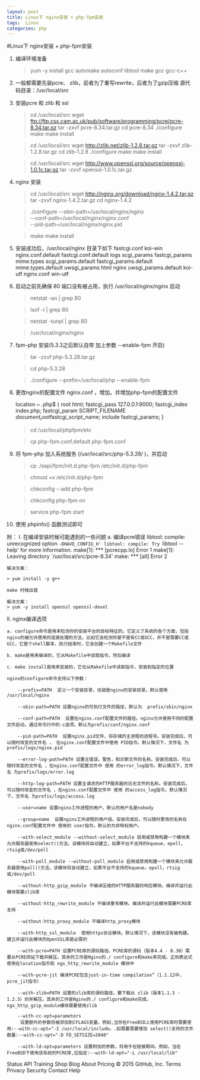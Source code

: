 ```yaml
---
layout: post
title: Linux下 nginx安装 + php-fpm安装
tags:  Linux
categories: php
---
```



#Linux下 nginx安装 + php-fpm安装

1. 编译环境准备

	> yum -y install gcc automake autoconf libtool make  gcc  gcc-c++

2. 一般都需要先装pcre、 zlib，前者为了重写rewrite，后者为了gzip压缩
	源代码目录：/usr/local/src

3. 安装pcre 和 zlib 和 ssl

	> cd /usr/local/src
	> wget ftp://ftp.csx.cam.ac.uk/pub/software/programming/pcre/pcre-8.34.tar.gz 
	> tar -zxvf pcre-8.34.tar.gz
	> cd pcre-8.34
	> ./configure
	> make
	> make install


	> cd /usr/local/src
	> wget http://zlib.net/zlib-1.2.8.tar.gz
	> tar -zxvf zlib-1.2.8.tar.gz
	> cd zlib-1.2.8
	> ./configure
	> make
	> make install


	> cd /usr/local/src
	> wget http://www.openssl.org/source/openssl-1.0.1c.tar.gz
	> tar -zxvf openssl-1.0.1c.tar.gz
	
4. nginx 安装

	> cd /usr/local/src
	> wget http://nginx.org/download/nginx-1.4.2.tar.gz
	> tar -zxvf nginx-1.4.2.tar.gz
	> cd nginx-1.4.2

	> ./configure --sbin-path=/usr/local/nginx/nginx  \
	--conf-path=/usr/local/nginx/nginx.conf  \
	--pid-path=/usr/local/nginx/nginx.pid
	
	> make
	> make install

5. 安装成功后，/usr/local/nginx 目录下如下
	fastcgi.conf            koi-win             nginx.conf.default
	fastcgi.conf.default    logs                scgi_params
	fastcgi_params          mime.types          scgi_params.default
	fastcgi_params.default  mime.types.default  uwsgi_params
	html                    nginx               uwsgi_params.default
	koi-utf                 nginx.conf          win-utf

6. 启动之前先确保 80 端口没有被占用，执行 /usr/local/nginx/nginx 启动
	
	> netstat -an | grep 80
	
	> lsof -i | grep 80

	> netstat -tunpl | grep 80

	> /usr/local/nginx/nginx

7. fpm-php 安装(5.3.3之后默认自带 加上参数 --enable-fpm 开启)

	> tar -zxvf php-5.3.28.tar.gz

	> cd php-5.3.28

	> ./configure --prefix=/usr/local/php  --enable-fpm 

8. 更改nginx的配置文件 nginx.conf ，增加，并增加php-fpm的配置文件
	
	location ~ \.php$ {
		root html;
		fastcgi_pass 127.0.0.1:9000;
		fastcgi_index index.php;
		fastcgi_param SCRIPT_FILENAME $document_root$fastcgi_script_name;
		include fastcgi_params;
	}

	
	> cd /usr/local/phpfpm/etc

	> cp php-fpm.conf.default php-fpm.conf

9. 将 fpm-php 加入系统服务 (/usr/local/src/php-5.3.28/ )，并启动
	
	> cp ./sapi/fpm/init.d.php-fpm /etc/init.d/php-fpm
	
	> chmod +x /etc/init.d/php-fpm

	> chkconfig --add php-fpm

	>chkconfig php-fpm on

	> service php-fpm start

10. 使用 phpinfo() 函数测试即可

附：
I. 在编译安装时候可能遇到的一些问题
	a. 编译pcre错误
	libtool: compile: unrecognized option `-DHAVE_CONFIG_H'
	libtool: compile: Try `libtool --help' for more information.
	make[1]: *** [pcrecpp.lo] Error 1
	make[1]: Leaving directory `/usr/local/src/pcre-8.34'
	make: *** [all] Error 2

	解决方案：

	> yum install -y g++

	make 时候出错

	解决方案：
	> yum -y install openssl openssl-devel
II. nginx编译选项

	a. configure命令是用来检测你的安装平台的目标特征的。它定义了系统的各个方面，包括nginx的被允许使用的连接处理的方法，比如它会检测你是不是有CC或GCC，并不是需要CC或GCC，它是个shell脚本，执行结束时，它会创建一个Makefile文件

	b. make是用来编译的，它从Makefile中读取指令，然后编译

	c. make install是用来安装的，它也从Makefile中读取指令，安装到指定的位置

	nginx的configure命令支持以下参数：

		--prefix=PATH  定义一个安装目录，也就是nginx的安装目录。默认使用 /usr/local/nginx

		--sbin-path=PATH 设置nginx的可执行文件的路径，默认为  prefix/sbin/nginx

		--conf-path=PATH  设置在nginx.conf配置文件的路径。nginx允许使用不同的配置文件启动，通过命令行中的-c选项。默认为prefix/conf/nginx.conf

		--pid-path=PATH  设置nginx.pid文件，将存储的主进程的进程号。安装完成后，可以随时改变的文件名 ， 在nginx.conf配置文件中使用 PID指令。默认情况下，文件名 为prefix/logs/nginx.pid

		--error-log-path=PATH 设置主错误，警告，和诊断文件的名称。安装完成后，可以随时改变的文件名 ，在nginx.conf配置文件中 使用 的error_log指令。默认情况下，文件名 为prefix/logs/error.log

		--http-log-path=PATH 设置主请求的HTTP服务器的日志文件的名称。安装完成后，可以随时改变的文件名 ，在nginx.conf配置文件中 使用 的access_log指令。默认情况下，文件名 为prefix/logs/access.log

		--user=name 设置nginx工作进程的用户，默认的用户名是nobody

		--group=name  设置nginx工作进程的用户组。安装完成后，可以随时更改的名称在nginx.conf配置文件中 使用的 user指令。默认的为非特权用户。

		--with-select_module --without-select_module 启用或禁用构建一个模块来允许服务器使用select()方法。该模块将自动建立，如果平台不支持的kqueue，epoll，rtsig或/dev/poll
		
		--with-poll_module --without-poll_module 启用或禁用构建一个模块来允许服务器使用poll()方法。该模块将自动建立，如果平台不支持的kqueue，epoll，rtsig或/dev/poll

		--without-http_gzip_module 不编译压缩的HTTP服务器的响应模块。编译并运行此模块需要zlib库

		--without-http_rewrite_module 不编译重写模块。编译并运行此模块需要PCRE库支持

		--without-http_proxy_module 不编译http_proxy模块
		
		--with-http_ssl_module  使用https协议模块。默认情况下，该模块没有被构建。建立并运行此模块的OpenSSL库是必需的

		--with-pcre=PATH 设置PCRE库的源码路径。PCRE库的源码（版本4.4 - 8.30）需要从PCRE网站下载并解压。其余的工作是Nginx的./ configure和make来完成。正则表达式使用在location指令和 ngx_http_rewrite_module 模块中

		--with-pcre-jit 编译PCRE包含just-in-time compilation”（1.1.12中， pcre_jit指令）

		--with-zlib=PATH 设置的zlib库的源码路径。要下载从 zlib（版本1.1.3 - 1.2.5）的并解压。其余的工作是Nginx的./ configure和make完成。ngx_http_gzip_module模块需要使用zlib 
		
		--with-cc-opt=parameters
		 设置额外的参数将被添加到CFLAGS变量。例如,当你在FreeBSD上使用PCRE库时需要使用:--with-cc-opt="-I /usr/local/include。.如需要需要增加 select()支持的文件数量:--with-cc-opt="-D FD_SETSIZE=2048"

		--with-ld-opt=parameters 设置附加的参数，将用于在链接期间。例如，当在FreeBSD下使用该系统的PCRE库,应指定:--with-ld-opt="-L /usr/local/lib"
Status API Training Shop Blog About Pricing
© 2015 GitHub, Inc. Terms Privacy Security Contact Help